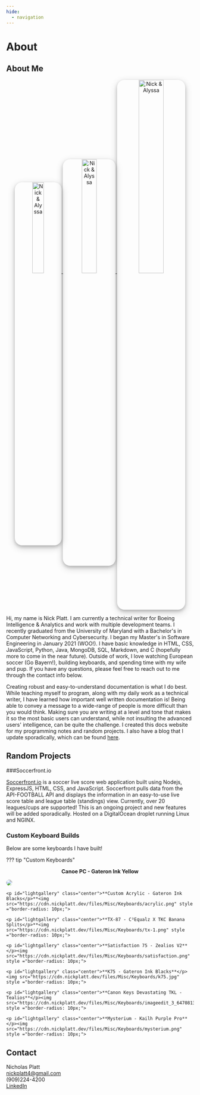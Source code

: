 ```yaml
---
hide:
  - navigation
---
```

# About
## About Me
<div id="lightgallery" class="center">
    <a href="https://cdn.nickplatt.dev/files/Misc/nicklyss.jpg">
        <img src="https://cdn.nickplatt.dev/files/Misc/nicklyss.jpg" title="Monterey, CA 2019" alt="Nick & Alyssa" width="25%" height ="25%" style ="border-radius: 20px; box-shadow: 0 4px 8px 0 rgba(0, 0, 0, 0.2), 0 6px 20px 0 rgba(0, 0, 0, 0.19);">
    </a>
	<a href="https://cdn.nickplatt.dev/files/Misc/alaska.jpg">
        <img src="https://cdn.nickplatt.dev/files/Misc/alaska.jpg" title="Juneau, AK 2018" alt="Nick & Alyssa" width="28%" height ="28%" style ="border-radius: 20px; box-shadow: 0 4px 8px 0 rgba(0, 0, 0, 0.2), 0 6px 20px 0 rgba(0, 0, 0, 0.19);">
    </a>
	<a href="https://cdn.nickplatt.dev/files/Misc/pup.jpg">
        <img src="https://cdn.nickplatt.dev/files/Misc/pup.jpg" title="Dani!" alt="Nick & Alyssa" width="36.5%" height ="36.5%" style ="border-radius: 20px; box-shadow: 0 4px 8px 0 rgba(0, 0, 0, 0.2), 0 6px 20px 0 rgba(0, 0, 0, 0.19);">  
    </a>
</div>

Hi, my name is Nick Platt.  I am currently a technical writer for Boeing Intelligence & Analytics and work with multiple development teams.  I recently graduated from the University of Maryland with a Bachelor's in Computer Networking and Cybersecurity.  I began my Master's in Software Engineering in January 2021 (WOO!).  I have basic knowledge in HTML, CSS, JavaScript, Python, Java, MongoDB, SQL, Markdown, and C (hopefully more to come in the near future).  Outside of work, I love watching European soccer (Go Bayern!), building keyboards, and spending time with my wife and pup.  If you have any questions, please feel free to reach out to me through the contact info below.  

Creating robust and easy-to-understand documentation is what I do best.  While teaching myself to program, along with my daily work as a technical writer, I have learned how important well written documentation is!  Being able to convey a message to a wide-range of people is more difficult than you would think.  Making sure you are writing at a level and tone that makes it so the most basic users can understand, while not insulting the advanced users' intelligence, can be quite the challenge.  I created this docs website for my programming notes and random projects.  I also have a blog that I update sporadically, which can be found [here](https://blog.nicklyss.com).

## Random Projects

<style type="text/css">
	.center{
		text-align: center;
	}
</style>

###Soccerfront.io  

<a href="https://soccerfront.io">Soccerfront.io</a> is a soccer live score web application built using Nodejs, ExpressJS, HTML, CSS, and JavaScript.  Soccerfront pulls data from the API-FOOTBALL API and displays the information in an easy-to-use live score table and league table (standings) view.  Currently, over 20 leagues/cups are supported!  This is an ongoing project and new features will be added sporadically.  Hosted on a DigitalOcean droplet running Linux and NGINX.  


### Custom Keyboard Builds  

Below are some keyboards I have built!  

??? tip "Custom Keyboards"
	<p id="lightgallery" class="center">**Canoe PC - Gateron Ink Yellow**</p><img src="https://cdn.nickplatt.dev/files/Misc/Keyboards/canoe.png" style ="border-radius: 10px;">  

	<p id="lightgallery" class="center">**Custom Acrylic - Gateron Ink Blacks</p>**<img src="https://cdn.nickplatt.dev/files/Misc/Keyboards/acrylic.png" style ="border-radius: 10px;">  

	<p id="lightgallery" class="center">**TX-87 - C³Equalz X TKC Banana Splits</p>**<img src="https://cdn.nickplatt.dev/files/Misc/Keyboards/tx-1.png" style ="border-radius: 10px;">   

	<p id="lightgallery" class="center">**Satisfaction 75 - Zealios V2**</p><img src="https://cdn.nickplatt.dev/files/Misc/Keyboards/satisfaction.png" style ="border-radius: 10px;">  

	<p id="lightgallery" class="center">**K75 - Gateron Ink Blacks**</p><img src="https://cdn.nickplatt.dev/files/Misc/Keyboards/k75.jpg" style ="border-radius: 10px;">  

	<p id="lightgallery" class="center">**Canon Keys Devastating TKL - Tealios**</p><img src="https://cdn.nickplatt.dev/files/Misc/Keyboards/imageedit_3_6470813349.png" style ="border-radius: 10px;">
	
	<p id="lightgallery" class="center">**Mysterium - Kailh Purple Pro**</p><img src="https://cdn.nickplatt.dev/files/Misc/Keyboards/mysterium.png" style ="border-radius: 10px;">

## Contact  
Nicholas Platt  
nickplatt4@gmail.com  
(909)224-4200  
[LinkedIn](https://www.linkedin.com/in/nicholas-platt/)

<script>
    lightGallery(document.getElementById('lightgallery'));
</script>
